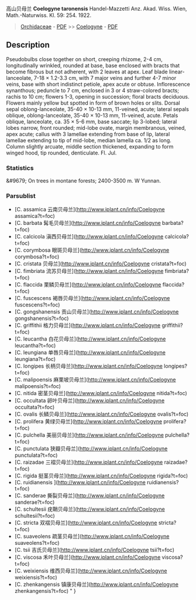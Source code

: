 高山贝母兰 **Coelogyne taronensis** Handel-Mazzetti Anz. Akad. Wiss. Wien, Math.-Naturwiss. Kl. 59: 254. 1922.

> [Orchidaceae](http://www.iplant.cn/info/Orchidaceae?t=foc) - [PDF](http://www.iplant.cn/foc/pdf/Orchidaceae.pdf) >> [Coelogyne](http://www.iplant.cn/info/Coelogyne?t=foc) - [PDF](http://www.iplant.cn/foc/pdf/Coelogyne.pdf)

## Description

Pseudobulbs close together on short, creeping rhizome, 2-4 cm, longitudinally wrinkled, rounded at base, base enclosed with bracts that become fibrous but not adherent, with 2 leaves at apex. Leaf blade linear-lanceolate, 7-18 × 1.2-3.3 cm, with 7 major veins and further 4-7 minor veins, base with short indistinct petiole, apex acute or obtuse. Inflorescence synanthous; peduncle to 7 cm, enclosed in 3 or 4 straw-colored bracts; rachis to 10 cm; flowers 1-3, opening in succession; floral bracts deciduous. Flowers mainly yellow but spotted in form of brown holes or slits. Dorsal sepal oblong-lanceolate, 35-40 × 10-13 mm, 11-veined, acute; lateral sepals oblique, oblong-lanceolate, 35-40 × 10-13 mm, 11-veined, acute. Petals oblique, lanceolate, ca. 35 × 5-6 mm, base saccate; lip 3-lobed; lateral lobes narrow, front rounded; mid-lobe ovate, margin membranous, veined, apex acute; callus with 3 lamellae extending from base of lip, lateral lamellae extending to tip of mid-lobe, median lamella ca. 1/2 as long. Column slightly arcuate, middle section thickened, expanding to form winged hood, tip rounded, denticulate. Fl. Jul.

### Statistics
&amp;#9679; On trees in montane forests; 2400-3500 m. W Yunnan.

### Parsublist

* [C.  assamica  云南贝母兰](http://www.iplant.cn/info/Coelogyne assamica?t=foc)
* [C.  barbata  髯毛贝母兰](http://www.iplant.cn/info/Coelogyne barbata?t=foc)
* [C.  calcicola  滇西贝母兰](http://www.iplant.cn/info/Coelogyne calcicola?t=foc)
* [C.  corymbosa  眼斑贝母兰](http://www.iplant.cn/info/Coelogyne corymbosa?t=foc)
* [C.  cristata  贝母兰](http://www.iplant.cn/info/Coelogyne cristata?t=foc)
* [C.  fimbriata  流苏贝母兰](http://www.iplant.cn/info/Coelogyne fimbriata?t=foc)
* [C.  flaccida  栗鳞贝母兰](http://www.iplant.cn/info/Coelogyne flaccida?t=foc)
* [C.  fuscescens  褐唇贝母兰](http://www.iplant.cn/info/Coelogyne fuscescens?t=foc)
* [C.  gongshanensis  贡山贝母兰](http://www.iplant.cn/info/Coelogyne gongshanensis?t=foc)
* [C.  griffithii  格力贝母兰](http://www.iplant.cn/info/Coelogyne griffithii?t=foc)
* [C.  leucantha  白花贝母兰](http://www.iplant.cn/info/Coelogyne leucantha?t=foc)
* [C.  leungiana  单唇贝母兰](http://www.iplant.cn/info/Coelogyne leungiana?t=foc)
* [C.  longipes  长柄贝母兰](http://www.iplant.cn/info/Coelogyne longipes?t=foc)
* [C.  malipoensis  麻栗坡贝母兰](http://www.iplant.cn/info/Coelogyne malipoensis?t=foc)
* [C.  nitida  密茎贝母兰](http://www.iplant.cn/info/Coelogyne nitida?t=foc)
* [C.  occultata  卵叶贝母兰](http://www.iplant.cn/info/Coelogyne occultata?t=foc)
* [C.  ovalis  长鳞贝母兰](http://www.iplant.cn/info/Coelogyne ovalis?t=foc)
* [C.  prolifera  黄绿贝母兰](http://www.iplant.cn/info/Coelogyne prolifera?t=foc)
* [C.  pulchella  美丽贝母兰](http://www.iplant.cn/info/Coelogyne pulchella?t=foc)
* [C.  punctulata  狭瓣贝母兰](http://www.iplant.cn/info/Coelogyne punctulata?t=foc)
* [C.  raizadae  三褶贝母兰](http://www.iplant.cn/info/Coelogyne raizadae?t=foc)
* [C.  rigida  挺茎贝母兰](http://www.iplant.cn/info/Coelogyne rigida?t=foc)
* [C.  ruidianensis  ](http://www.iplant.cn/info/Coelogyne ruidianensis?t=foc)
* [C.  sanderae  撕裂贝母兰](http://www.iplant.cn/info/Coelogyne sanderae?t=foc)
* [C.  schultesii  疣鞘贝母兰](http://www.iplant.cn/info/Coelogyne schultesii?t=foc)
* [C.  stricta  双褶贝母兰](http://www.iplant.cn/info/Coelogyne stricta?t=foc)
* [C.  suaveolens  疏茎贝母兰](http://www.iplant.cn/info/Coelogyne suaveolens?t=foc)
* [C.  tsii  吉氏贝母兰](http://www.iplant.cn/info/Coelogyne tsii?t=foc)
* [C.  viscosa  禾叶贝母兰](http://www.iplant.cn/info/Coelogyne viscosa?t=foc)
* [C.  weixiensis  维西贝母兰](http://www.iplant.cn/info/Coelogyne weixiensis?t=foc)
* [C.  zhenkangensis  镇康贝母兰](http://www.iplant.cn/info/Coelogyne zhenkangensis?t=foc)
"
}